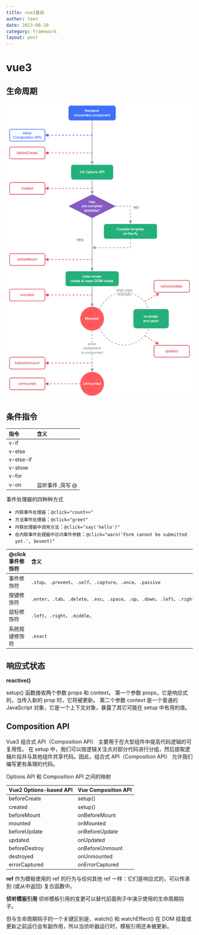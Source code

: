 ```yaml
---
title: vue3基础
author: teen
date: 2023-08-10
category: framework
layout: post
---
```


# vue3

## 生命周期
![vue3-lifecycle](/assets/img/framework/vue3/lifecycle-vue3.png)

## 条件指令
| 指令 | 含义 |
|:---|:-----|
| v-if | |
| v-else | |
| v-else-if  | |
| v-show | |
| v-for | |
|v-on | 监听事件 ,简写 @ |


事件处理器的四种种方式 
- `内联事件处理器`：`@click="count++"`
- `方法事件处理器`：`@click="greet"`
- `内联处理器中调用方法`：`@click="say('hello')"`
- `在内联事件处理器中访问事件参数`：`@click="warn('Form cannot be submitted yet.', $event)"`

| @click 事件修饰符 | 含义 |
|:---|:-----|
| 事件修饰符| `.stop`、`.prevent`、`.self`、`.capture`、`.once`、`.passive` |
| 按键修饰符 |`.enter`、`.tab`、`.delete`、`.esc`、`.space`、`.up`、`.down`、`.left`、`.right`、`.ctrl`、`.alt`、`.shift`、`.meta`|
| 鼠标修饰符 |`.left`、`.right`、`.middle`、|
| 系统按键修饰符 |`.exact`|


## 响应式状态

**reactive()**


setup() 函数接收两个参数 props 和 context。
第一个参数 props，它是响应式的，当传入新的 prop 时，它将被更新。
第二个参数 context 是一个普通的 JavaScript 对象，它是一个上下文对象，暴露了其它可能在 setup 中有用的值。


## Composition API

Vue3 组合式 API（Composition API） 主要用于在大型组件中提高代码逻辑的可复用性。
在 setup 中，我们可以按逻辑关注点对部分代码进行分组，然后提取逻辑片段并与其他组件共享代码。因此，组合式 API（Composition API） 允许我们编写更有条理的代码。

Options API 和 Composition API 之间的映射

|Vue2 Options-based API |	Vue Composition API |
|:---|:-----|
| beforeCreate | setup() |
| created | setup() |
| beforeMount | onBeforeMount |
| mounted | onMounted |
| beforeUpdate | onBeforeUpdate |
| updated | onUpdated |
| beforeDestroy | onBeforeUnmount |
| destroyed | onUnmounted |
| errorCaptured | onErrorCaptured |

**ref**
作为模板使用的 ref 的行为与任何其他 ref 一样：它们是响应式的，可以传递到 (或从中返回) 复合函数中。

**侦听模板引用**
侦听模板引用的变更可以替代前面例子中演示使用的生命周期钩子。

但与生命周期钩子的一个关键区别是，watch() 和 watchEffect() 在 DOM 挂载或更新之前运行会有副作用，所以当侦听器运行时，模板引用还未被更新。